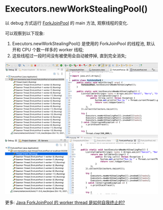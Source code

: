 # Executors.newWorkStealingPool()

以 debug 方式运行 [ForkJoinPool](../../src/main/java/com/tianxiaohui/expt/thread/ForkJoinPool.java) 的 main 方法, 观察线程的变化. 

可以观察到以下现象:
1. Executors.newWorkStealingPool() 是使用的 ForkJoinPool 的线程池, 默认开和 CPU 个数一样多的 worker 线程;
2. 这些线程过一段时间没有被使用会自动被停掉, 直到完全消失;

![一开始的线程数](beg.png)
![几分钟后](fewSecs.png)

更多: [Java ForkJoinPool 的 worker thread 是如何自我终止的?](http://www.tianxiaohui.com/index.php/default/Java-ForkJoinPool-%E7%9A%84-worker-thread-%E6%98%AF%E5%A6%82%E4%BD%95%E8%87%AA%E6%88%91%E7%BB%88%E6%AD%A2%E7%9A%84.html)
